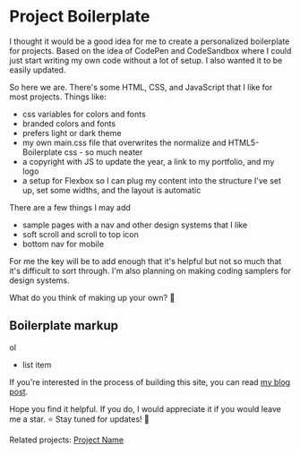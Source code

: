 # Project Boilerplate

I thought it would be a good idea for me to create a personalized boilerplate for projects. Based on the idea of CodePen and CodeSandbox where I could just start writing my own code without a lot of setup. I also wanted it to be easily updated. 

So here we are. There's some HTML, CSS, and JavaScript that I like for most projects. Things like:
* css variables for colors and fonts
* branded colors and fonts
* prefers light or dark theme 
* my own main.css file that overwrites the normalize and HTML5-Boilerplate css - so much neater
* a copyright with JS to update the year, a link to my portfolio, and my logo
* a setup for Flexbox so I can plug my content into the structure I've set up, set some widths, and the layout is automatic

There are a few things I may add
* sample pages with a nav and other design systems that I like
* soft scroll and scroll to top icon
* bottom nav for mobile

For me the key will be to add enough that it's helpful but not so much that it's difficult to sort through. I'm also planning on making coding samplers for design systems. 

What do you think of making up your own? 🙂


## Boilerplate markup
ol
* list item

If you're interested in the process of building this site, you can read [my blog post][1].

Hope you find it helpful. If you do, I would appreciate it if you would leave me a star. ⭐ Stay tuned for updates! 🙂

Related projects:
[Project Name](https:// "description of link")

[1]: url